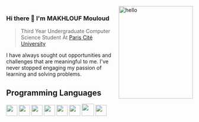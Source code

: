 <img align="right" src="https://i.ibb.co/BCSqNnk/hello.gif" alt="hello" border="0" width="200px" height="250px">



### Hi there 👋 I'm MAKHLOUF Mouloud
> Third Year Undergraduate Computer Science Student At [Paris Cité University](https://u-paris.fr/) 

 I have always sought out opportunities and challenges that are meaningful to me.
 I've never stopped engaging my passion of learning and solving problems.

## Programming Languages
<img src = 'https://github.com/MarikIshtar007/MarikIshtar007/blob/master/images/c-original.svg' width='30'/>  <img src = 'https://github.com/MarikIshtar007/MarikIshtar007/blob/master/images/python2.png' height='30'/> <img src = 'https://github.com/MarikIshtar007/MarikIshtar007/blob/master/images/html.svg' width='30'/> <img src='https://github.com/MarikIshtar007/MarikIshtar007/blob/master/images/java.svg' width='30'/> <img src = 'https://github.com/MarikIshtar007/MarikIshtar007/blob/master/images/css.svg' width='30'/> <img src = 'https://github.com/MarikIshtar007/MarikIshtar007/blob/master/images/js.svg' width='30'/> <img src = 'https://github.com/MarikIshtar007/MarikIshtar007/blob/master/images/dart.svg' width='33'/> <img src = 'https://github.com/MarikIshtar007/MarikIshtar007/blob/master/images/sql.svg' width='30'/> 
 






